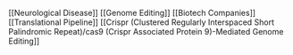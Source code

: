 [[Neurological Disease]]
[[Genome Editing]]
[[Biotech Companies]]
[[Translational Pipeline]]
[[Crispr (Clustered Regularly Interspaced Short Palindromic Repeat)/cas9 (Crispr Associated Protein 9)-Mediated Genome Editing]]
